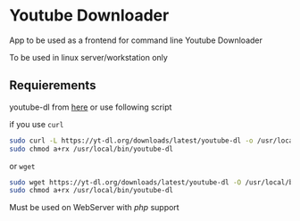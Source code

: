 # Youtube Downloader

App to be used as a frontend for command line Youtube Downloader

To be used in linux server/workstation only

## Requierements

youtube-dl from [here](https://github.com/ytdl-org/youtube-dl) or use following script

if you use `curl`

```bash
sudo curl -L https://yt-dl.org/downloads/latest/youtube-dl -o /usr/local/bin/youtube-dl
sudo chmod a+rx /usr/local/bin/youtube-dl
```

or `wget`

```bash
sudo wget https://yt-dl.org/downloads/latest/youtube-dl -O /usr/local/bin/youtube-dl
sudo chmod a+rx /usr/local/bin/youtube-dl
```

Must be used on WebServer with _php_ support
